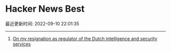 # Hacker News Best

最近更新时间: 2022-09-10 22:01:35

--- 
1. [On my resignation as regulator of the Dutch intelligence and security services](https://berthub.eu/articles/posts/resignation-as-intelligence-regulator/) 
